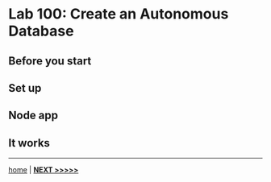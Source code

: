 # Lab 100: Create an Autonomous Database

## Before you start

## Set up

## Node app

## It works

---

[home](../README.md) | [**NEXT >>>>>**](../lab200/README.md)
